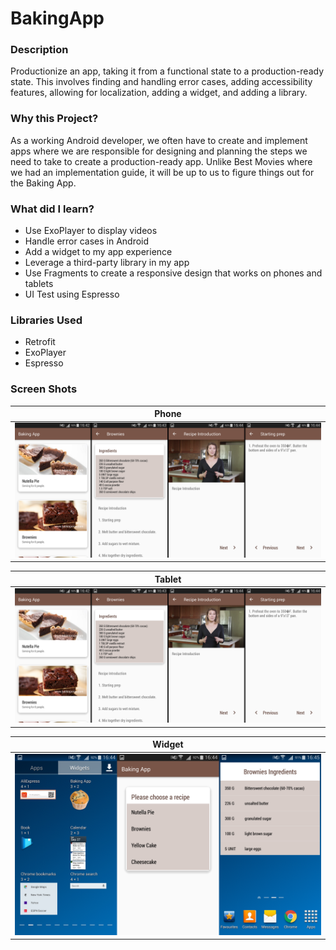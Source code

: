 # BakingApp

### Description
Productionize an app, taking it from a functional state to a production-ready state. This involves finding and handling error cases,
adding accessibility features, allowing for localization, adding a widget, and adding a library.

### Why this Project?
As a working Android developer, we often have to create and implement apps where we are responsible for designing and planning 
the steps we need to take to create a production-ready app. Unlike Best Movies where we had an implementation guide,
it will be up to us to figure things out for the Baking App.

### What did I learn?
- Use ExoPlayer to display videos
- Handle error cases in Android
- Add a widget to my app experience
- Leverage a third-party library in my app
- Use Fragments to create a responsive design that works on phones and tablets
- UI Test using Espresso

### Libraries Used
- Retrofit
- ExoPlayer
- Espresso

### Screen Shots
Phone |
--- |
![Phone](/screenshots/baking_app_recipeecipe.png) |

Tablet |
--- |
![Phone](/screenshots/baking_app_recipeecipe.png) |

Widget |
--- |
![Widget](/screenshots/baking_app_widget.png) |

